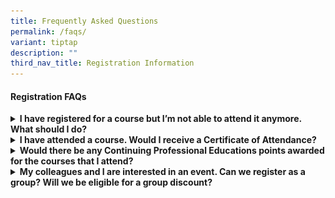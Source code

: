 ```yaml
---
title: Frequently Asked Questions
permalink: /faqs/
variant: tiptap
description: ""
third_nav_title: Registration Information
---
```

<p></p>
<h4><strong>Registration FAQs</strong></h4>
<div data-type="detailGroup" class="isomer-accordion-group isomer-accordion isomer-accordion-white">
<details class="isomer-details">
<summary><strong>I have registered for a course but I’m not able to attend it anymore. What should I do?</strong>
</summary>
<div data-type="detailsContent" class="isomer-details-content">
<p>Please email us with your name, contact number, institution and the full
title and date of the event that you had registered for.</p>
<ul data-tight="true" class="tight">
<li>
<p>For Proper Conduct of Research courses: <a href="mailto:research_courseadmin@nhg.com.sg" rel="noopener noreferrer nofollow" target="_blank">research_courseadmin@nhg.com.sg</a>
</p>
</li>
<li>
<p>For all other training courses: <a href="mailto:researchtraining@nhg.com.sg" rel="noopener noreferrer nofollow" target="_blank">researchtraining@nhg.com.sg</a>
</p>
</li>
</ul>
<p>Kindly also state whether you would like to withdraw from the course or
arrange for a one-for-one substitution, and relevant justifications.</p>
<p><strong>Course Withdrawal</strong>
<br>Refer to chart below for the respective refund amounts:</p>
<div class="isomer-image-wrapper">
<img style="width: 100%" height="auto" width="100%" alt="" src="/images/Training/course_fees_refund_amount_table.jpg">
</div>
<p>No-Shows’ will not qualify for refunds and the Institution or participants
whom has registered and provided the information prior remains liable for
the full registration fees.</p>
<p></p>
<p><strong>Substitution of Participant</strong>
<br>If the participant is unable to attend a course that he/she has registered
for, he/she may arrange for alternate personnel to take up the seat as
a one-for-one substitution. Such requests are to be submitted via email
to <a href="mailto:researchtraining@nhg.com.sg" rel="noopener noreferrer nofollow" target="_blank">researchtraining@nhg.com.sg</a> and
will be approved on a case-to-case basis.</p>
<p>An administrative fee of $15 (before GST) will be charged if the request
for this substitution is received &lt; 5 working days before the commencement
of the course.</p>
<p><strong>Course Cancellation by the Training Provider</strong>
<br>In case of unforeseen circumstances, the training provider reserves the
right to cancel the course and will fully refund all paid fees.</p>
<p></p>
</div>
</details>
</div>
<div data-type="detailGroup" class="isomer-accordion-group isomer-accordion isomer-accordion-white">
<details class="isomer-details">
<summary><strong>I have attended a course. Would I receive a Certificate of Attendance?</strong>
</summary>
<div data-type="detailsContent" class="isomer-details-content">
<p>Below are the minimum requirements to obtain the E-Certificate of Attendance
/ Achievement respectively.</p>
<div class="isomer-image-wrapper">
<img style="width: 90%;" height="auto" width="100%" alt="" src="/images/Training/course_attendance_min_req_table.jpg">
</div>
<p>The e-certificates would be sent to you via email after course completion.</p>
<p>&nbsp;</p>
<p>All requests for re-issuance of e-certificates for courses that were conducted
more than 1 year before the date of request would be subjected to an administrative
fee of $15 (before GST).</p>
<p></p>
</div>
</details>
</div>
<div data-type="detailGroup" class="isomer-accordion-group isomer-accordion isomer-accordion-white">
<details class="isomer-details">
<summary><strong>Would there be any Continuing Professional Educations points awarded for the courses that I attend?</strong>
</summary>
<div data-type="detailsContent" class="isomer-details-content">
<p>Relevant training courses conducted by the NHG Group Research &amp; Innovation
will be submitted to the Singapore Medical Council (SMC), Singapore Nursing
Board (SNB) and Singapore Pharmacy Council (SPC) for CME / CNE / CPE points
respectively. All applications for CME / CNE / CPE points are subjected
to approval by the respective councils.</p>
<p>All attendees are required to submit their professional registration number
(e.g. MCR) via the registration portal in order for us to apply for CPE
points.</p>
<p></p>
</div>
</details>
</div>
<div data-type="detailGroup" class="isomer-accordion-group isomer-accordion isomer-accordion-white">
<details class="isomer-details">
<summary><strong>My colleagues and I are interested in an event. Can we register as a group? Will we be eligible for a group discount?</strong>
</summary>
<div data-type="detailsContent" class="isomer-details-content">
<p>No. The FormSG system only accepts individual registrations. NHG does
not offer group discounts.</p>
<p></p>
</div>
</details>
</div>
<p></p>